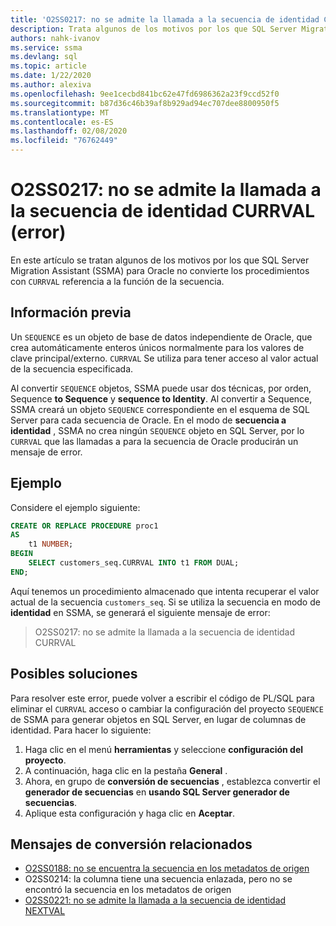 ```yaml
---
title: 'O2SS0217: no se admite la llamada a la secuencia de identidad CURRVAL (error)'
description: Trata algunos de los motivos por los que SQL Server Migration Assistant (SSMA) para Oracle no convierte los procedimientos con referencia a la función CURRVAL de la secuencia.
authors: nahk-ivanov
ms.service: ssma
ms.devlang: sql
ms.topic: article
ms.date: 1/22/2020
ms.author: alexiva
ms.openlocfilehash: 9ee1cecbd841bc62e47fd6986362a23f9ccd52f0
ms.sourcegitcommit: b87d36c46b39af8b929ad94ec707dee8800950f5
ms.translationtype: MT
ms.contentlocale: es-ES
ms.lasthandoff: 02/08/2020
ms.locfileid: "76762449"
---
```

# <a name="o2ss0217-call-to-identity-sequence-currval-not-supported-error"></a>O2SS0217: no se admite la llamada a la secuencia de identidad CURRVAL (error)

En este artículo se tratan algunos de los motivos por los que SQL Server Migration Assistant (SSMA) para Oracle no convierte los procedimientos con `CURRVAL` referencia a la función de la secuencia.

## <a name="background"></a>Información previa

Un `SEQUENCE` es un objeto de base de datos independiente de Oracle, que crea automáticamente enteros únicos normalmente para los valores de clave principal/externo. `CURRVAL` Se utiliza para tener acceso al valor actual de la secuencia especificada.

Al convertir `SEQUENCE` objetos, SSMA puede usar dos técnicas, por orden, Sequence **to Sequence** y **sequence to Identity**. Al convertir a Sequence, SSMA creará un objeto `SEQUENCE` correspondiente en el esquema de SQL Server para cada secuencia de Oracle. En el modo de **secuencia a identidad** , SSMA no crea ningún `SEQUENCE` objeto en SQL Server, por lo `CURRVAL` que las llamadas a para la secuencia de Oracle producirán un mensaje de error.

## <a name="example"></a>Ejemplo

Considere el ejemplo siguiente:

```sql
CREATE OR REPLACE PROCEDURE proc1
AS
    t1 NUMBER;
BEGIN
    SELECT customers_seq.CURRVAL INTO t1 FROM DUAL;
END;
```

Aquí tenemos un procedimiento almacenado que intenta recuperar el valor actual de la secuencia `customers_seq`. Si se utiliza la secuencia en modo de **identidad** en SSMA, se generará el siguiente mensaje de error:

> O2SS0217: no se admite la llamada a la secuencia de identidad CURRVAL

## <a name="possible-remedies"></a>Posibles soluciones

Para resolver este error, puede volver a escribir el código de PL/SQL para eliminar el `CURRVAL` acceso o cambiar la configuración del proyecto `SEQUENCE` de SSMA para generar objetos en SQL Server, en lugar de columnas de identidad. Para hacer lo siguiente:

1. Haga clic en el menú **herramientas** y seleccione **configuración del proyecto**.
2. A continuación, haga clic en la pestaña **General** .
3. Ahora, en grupo de **conversión de secuencias** , establezca convertir el **generador de secuencias** en **usando SQL Server generador de secuencias**.
4. Aplique esta configuración y haga clic en **Aceptar**.

## <a name="related-conversion-messages"></a>Mensajes de conversión relacionados

* [O2SS0188: no se encuentra la secuencia en los metadatos de origen](o2ss0188.md)
* O2SS0214: la columna tiene una secuencia enlazada, pero no se encontró la secuencia en los metadatos de origen
* [O2SS0221: no se admite la llamada a la secuencia de identidad NEXTVAL](o2ss0221.md)
